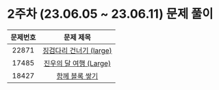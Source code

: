# 2주차 (23.06.05 ~ 23.06.11) 문제 풀이

| 문제번호 | 문제 제목 
| :--: | :--: |
| 22871 | [징검다리 건너기 (large)](https://www.acmicpc.net/problem/22871) | 
| 17485 | [진우의 달 여행 (Large)](https://www.acmicpc.net/problem/17485) | 
| 18427 | [함께 블록 쌓기](https://www.acmicpc.net/problem/18427) |
